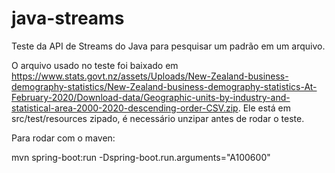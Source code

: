 # java-streams
Teste da API de Streams do Java para pesquisar um padrão em um arquivo.

O arquivo usado no teste foi baixado em https://www.stats.govt.nz/assets/Uploads/New-Zealand-business-demography-statistics/New-Zealand-business-demography-statistics-At-February-2020/Download-data/Geographic-units-by-industry-and-statistical-area-2000-2020-descending-order-CSV.zip. Ele está em src/test/resources zipado, é necessário unzipar antes de rodar o teste.

Para rodar com o maven:

mvn spring-boot:run -Dspring-boot.run.arguments="A100600"
